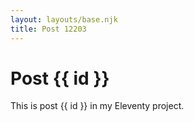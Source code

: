 ```yaml
---
layout: layouts/base.njk
title: Post 12203
---
```


# Post {{ id }}

This is post {{ id }} in my Eleventy project.
